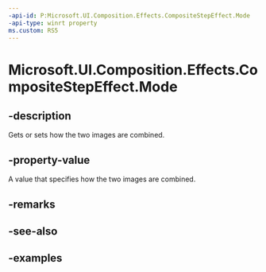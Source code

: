 ```yaml
---
-api-id: P:Microsoft.UI.Composition.Effects.CompositeStepEffect.Mode
-api-type: winrt property
ms.custom: RS5
---
```


<!-- Property syntax.
public CanvasComposite Mode { get;  set; }
-->

# Microsoft.UI.Composition.Effects.CompositeStepEffect.Mode

## -description
Gets or sets how the two images are combined. 

## -property-value
A value that specifies how the two images are combined. 

## -remarks

## -see-also

## -examples

